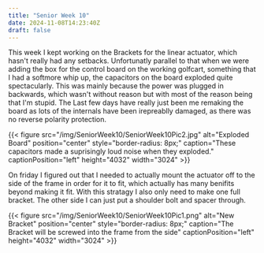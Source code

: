 ```yaml
---
title: "Senior Week 10"
date: 2024-11-08T14:23:40Z
draft: false
---
```


This week I kept working on the Brackets for the linear actuator, which hasn't really had any setbacks. Unfortunatly parallel to that when we were adding the box for the control board on the working golfcart, something that I had a softmore whip up, the capacitors on the board exploded quite spectacularly. This was mainly because the power was plugged in backwards, which wasn't without reason but with most of the reason being that I'm stupid. The Last few days have really just been me remaking the board as lots of the internals have been irepreablly damaged, as there was no reverse polarity protection. 

{{< figure src="/img/SeniorWeek10/SeniorWeek10Pic2.jpg" alt="Exploded Board" position="center" style="border-radius: 8px;" caption="These capacitors made a suprisingly loud noise when they exploded." captionPosition="left" height="4032" width="3024" >}}

On friday I figured out that I needed to actually mount the actuator off to the side of the frame in order for it to fit, which actually has many benifits beyond making it fit. With this stratagy I also only need to make one full bracket. The other side I can just put a shoulder bolt and spacer through.

{{< figure src="/img/SeniorWeek10/SeniorWeek10Pic1.png" alt="New Bracket" position="center" style="border-radius: 8px;" caption="The Bracket will be screwed into the frame from the side" captionPosition="left" height="4032" width="3024" >}}